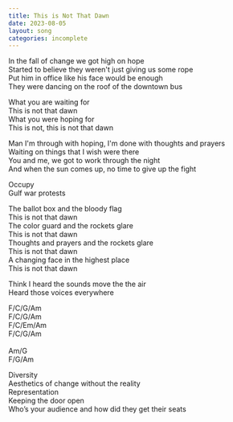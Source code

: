 ```yaml
---
title: This is Not That Dawn
date: 2023-08-05
layout: song
categories: incomplete
---
```

In the fall of change we got high on hope  
Started to believe they weren't just giving us some rope  
Put him in office like his face would be enough  
They were dancing on the roof of the downtown bus  

<div class="chorus">
  What you are waiting for<br/>
  This is not that dawn<br/>
  What you were hoping for<br/>
  This is not, this is not that dawn<br/>
</div>

Man I'm through with hoping, I'm done with thoughts and prayers  
Waiting on things that I wish were there  
You and me, we got to work through the night  
And when the sun comes up, no time to give up the fight  

Occupy  
Gulf war protests  

The ballot box and the bloody flag  
This is not that dawn  
The color guard and the rockets glare  
This is not that dawn  
Thoughts and prayers and the rockets glare  
This is not that dawn  
A changing face in the highest place  
This is not that dawn  

Think I heard the sounds move the the air  
Heard those voices everywhere


<div class="chords">
F/C/G/Am<br/>
F/C/G/Am<br/>
F/C/Em/Am<br/>
F/C/G/Am<br/>
<br/>
Am/G<br/>
F/G/Am<br/>
</div>

Diversity  
Aesthetics of change without the reality  
Representation  
Keeping the door open  
Who’s your audience and how did they get their seats  
